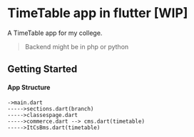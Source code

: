 # TimeTable app in flutter [WIP]

A TimeTable app for my college.
> Backend might be in php or python

## Getting Started

#### App Structure
```
->main.dart 
----->sections.dart(branch)
----->classespage.dart 
----->commerce.dart --> cms.dart(timetable)
----->ItCsBms.dart(timetable)
```
